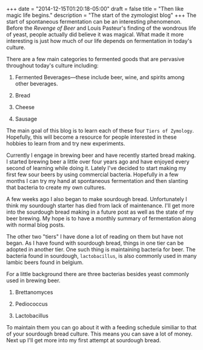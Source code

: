 +++
date = "2014-12-15T01:20:18-05:00"
draft = false
title = "Then like magic life begins."
description = "The start of the zymologist blog"
+++
The start of spontaneous fermentation can be an interesting phenomenon.  Before the *Revenge of Beer* and Louis Pasteur's finding of the wondrous life of yeast, people actually did believe it was magical. What made it more interesting is just how much of our life depends on fermentation in today's culture. 

<!--more-->

There are a few main categories to fermented goods that are pervasive throughout today's culture including:

1. Fermented Beverages&mdash;these include beer, wine, and spirits among other beverages.

2. Bread

3. Cheese

4. Sausage

The main goal of this blog is to learn each of these four `Tiers of Zymology`. Hopefully, this will become a resource for people interested in these hobbies to learn from and try new experiments. 

Currently I engage in brewing beer and have recently started bread making. I started brewing beer a little over four years ago and have enjoyed every second of learning while doing it. Lately I've decided to start making my first few sour beers by using commercial bacteria.  Hopefully in a few months I can try my hand at spontaneous fermentation and then slanting that bacteria to create my own cultures.

A few weeks ago I also began to make sourdough bread.  Unfortunately I think my sourdough starter has died from lack of maintenance.  I'll get more into the sourdough bread making in a future post as well as the state of my beer brewing. My hope is to have a monthly summary of fermentation along with normal blog posts.

The other two "tiers" I have done a lot of reading on them but have not began. As I have found with sourdough bread, things in one tier can be adopted in another tier.  One such thing is maintaining bacteria for beer. The bacteria found in sourdough, `lactobacillus`, is also commonly used in many lambic beers found in belgium. 

For a little background there are three bacterias besides yeast commonly used in brewing beer. 

1. Brettanomyces 

2. Pediococcus

3. Lactobacillus

To maintain them you can go about it with a feeding schedule similiar to that of your sourdough bread culture. This means you can save a lot of money. Next up I'll get more into my first attempt at sourdough bread.
